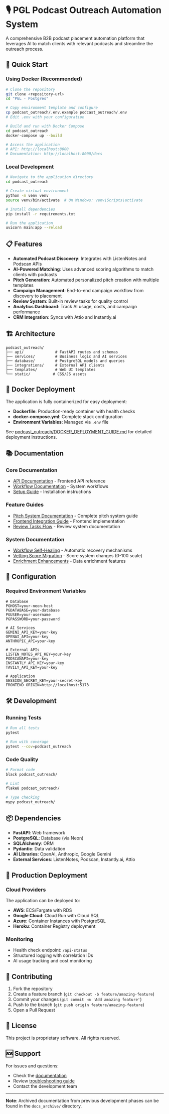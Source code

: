 # 🎙️ PGL Podcast Outreach Automation System

A comprehensive B2B podcast placement automation platform that leverages AI to match clients with relevant podcasts and streamline the outreach process.

## 🚀 Quick Start

### Using Docker (Recommended)

```bash
# Clone the repository
git clone <repository-url>
cd "PGL - Postgres"

# Copy environment template and configure
cp podcast_outreach/.env.example podcast_outreach/.env
# Edit .env with your configuration

# Build and run with Docker Compose
cd podcast_outreach
docker-compose up --build

# Access the application
# API: http://localhost:8000
# Documentation: http://localhost:8000/docs
```

### Local Development

```bash
# Navigate to the application directory
cd podcast_outreach

# Create virtual environment
python -m venv venv
source venv/bin/activate  # On Windows: venv\Scripts\activate

# Install dependencies
pip install -r requirements.txt

# Run the application
uvicorn main:app --reload
```

## 📋 Features

- **Automated Podcast Discovery**: Integrates with ListenNotes and Podscan APIs
- **AI-Powered Matching**: Uses advanced scoring algorithms to match clients with podcasts
- **Pitch Generation**: Automated personalized pitch creation with multiple templates
- **Campaign Management**: End-to-end campaign workflow from discovery to placement
- **Review System**: Built-in review tasks for quality control
- **Analytics Dashboard**: Track AI usage, costs, and campaign performance
- **CRM Integration**: Syncs with Attio and Instantly.ai

## 🏗️ Architecture

```
podcast_outreach/
├── api/              # FastAPI routes and schemas
├── services/         # Business logic and AI services
├── database/         # PostgreSQL models and queries
├── integrations/     # External API clients
├── templates/        # Web UI templates
└── static/          # CSS/JS assets
```

## 🐳 Docker Deployment

The application is fully containerized for easy deployment:

- **Dockerfile**: Production-ready container with health checks
- **docker-compose.yml**: Complete stack configuration
- **Environment Variables**: Managed via `.env` file

See [podcast_outreach/DOCKER_DEPLOYMENT_GUIDE.md](podcast_outreach/DOCKER_DEPLOYMENT_GUIDE.md) for detailed deployment instructions.

## 📚 Documentation

### Core Documentation
- [API Documentation](API_DOCUMENTATION.md) - Frontend API reference
- [Workflow Documentation](podcast_outreach/WORKFLOW_DOCUMENTATION.md) - System workflows
- [Setup Guide](podcast_outreach/SETUP_AND_DEPLOYMENT_GUIDE.md) - Installation instructions

### Feature Guides
- [Pitch System Documentation](PITCH_SYSTEM_DOCUMENTATION.md) - Complete pitch system guide
- [Frontend Integration Guide](FRONTEND_INTEGRATION_GUIDE.md) - Frontend implementation
- [Review Tasks Flow](REVIEW_TASK_ACCEPT_REJECT_FLOW.md) - Review system documentation

### System Documentation
- [Workflow Self-Healing](podcast_outreach/WORKFLOW_SELF_HEALING.md) - Automatic recovery mechanisms
- [Vetting Score Migration](podcast_outreach/VETTING_SCORE_MIGRATION_SUMMARY.md) - Score system changes (0-100 scale)
- [Enrichment Enhancements](ENRICHMENT_ENHANCEMENTS_V2.md) - Data enrichment features

## 🔧 Configuration

### Required Environment Variables

```env
# Database
PGHOST=your-neon-host
PGDATABASE=your-database
PGUSER=your-username
PGPASSWORD=your-password

# AI Services
GEMINI_API_KEY=your-key
OPENAI_API=your-key
ANTHROPIC_API=your-key

# External APIs
LISTEN_NOTES_API_KEY=your-key
PODSCANAPI=your-key
INSTANTLY_API_KEY=your-key
TAVILY_API_KEY=your-key

# Application
SESSION_SECRET_KEY=your-secret-key
FRONTEND_ORIGIN=http://localhost:5173
```

## 🛠️ Development

### Running Tests
```bash
# Run all tests
pytest

# Run with coverage
pytest --cov=podcast_outreach
```

### Code Quality
```bash
# Format code
black podcast_outreach/

# Lint
flake8 podcast_outreach/

# Type checking
mypy podcast_outreach/
```

## 📦 Dependencies

- **FastAPI**: Web framework
- **PostgreSQL**: Database (via Neon)
- **SQLAlchemy**: ORM
- **Pydantic**: Data validation
- **AI Libraries**: OpenAI, Anthropic, Google Gemini
- **External Services**: ListenNotes, Podscan, Instantly.ai, Attio

## 🚢 Production Deployment

### Cloud Providers

The application can be deployed to:
- **AWS**: ECS/Fargate with RDS
- **Google Cloud**: Cloud Run with Cloud SQL
- **Azure**: Container Instances with PostgreSQL
- **Heroku**: Container Registry deployment

### Monitoring

- Health check endpoint: `/api-status`
- Structured logging with correlation IDs
- AI usage tracking and cost monitoring

## 🤝 Contributing

1. Fork the repository
2. Create a feature branch (`git checkout -b feature/amazing-feature`)
3. Commit your changes (`git commit -m 'Add amazing feature'`)
4. Push to the branch (`git push origin feature/amazing-feature`)
5. Open a Pull Request

## 📄 License

This project is proprietary software. All rights reserved.

## 🆘 Support

For issues and questions:
- Check the [documentation](podcast_outreach/WORKFLOW_DOCUMENTATION.md)
- Review [troubleshooting guide](podcast_outreach/DOCKER_DEPLOYMENT_GUIDE.md#troubleshooting)
- Contact the development team

---

**Note**: Archived documentation from previous development phases can be found in the `docs_archive/` directory.